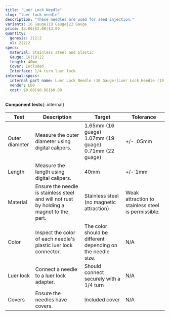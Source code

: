 ```yaml
---
title: "Luer Lock Needle"
slug: "luer-lock-needle"
description: "These needles are used for seed injection."
variants: 16 Gauge|19 Gauge|22 Gauge
price: $3.00|$3.00|$3.00
quantity:
  genesis: 2|2|2
  xl: 2|2|2
specs:
  material: Stainless steel and plastic
  Gauge: 16|19|22
  length: 40mm
  Cover: Included
  Interface: 1/4 turn luer lock
internal-specs:
  internal part name: Luer Lock Needle (16 Gauge)|Luer Lock Needle (19 Gauge)|Luer Lock Needle (22 Gauge)
  vendor: LDO
  cost: $0.08|$0.08|$0.08
---
```


**Component tests**{:.internal}

|Test         |Description  |Target       |Tolerance    |
|-------------|-------------|-------------|-------------|
|Outer diameter|Measure the outer diameter using digital calipers.|1.65mm (16 guage)<br>1.07mm (19 guage)<br>0.71mm (22 guage)|+/- .05mm
|Length       |Measure the length using digital calipers.|40mm|+/- 1mm
|Material     |Ensure the needle is stainless steel and will not rust by holding a magnet to the part.|Stainless steel (no magnetic attraction)|Weak attraction to stainless steel is permissible.
|Color        |Inspect the color of each needle's plastic luer lock connector.|The color should be different depending on the needle size.|N/A
|Luer lock    |Connect a needle to a luer lock adapter.|Should connect securely with a 1/4 turn|N/A
|Covers       |Ensure the needles have covers.|Included cover|N/A